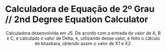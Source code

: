 # Calculadora de Equação de 2º Grau // 2nd Degree Equation Calculator

<p align="center">Calculadora desenvolvida em JS. De acordo com a entrada do valor de A, B e C, é calculado o valor de Delta, e, utilizando desse valor, é feito o cálculo
de bhaskara, obtendo assim o valor de X1 e X2.</p>
